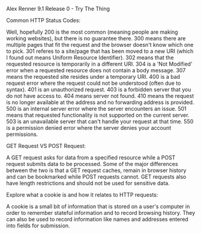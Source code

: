 Alex Renner
9.1 Release 0 - Try The Thing

Common HTTP Status Codes:

Well, hopefully 200 is the most common (meaning people are making working websites), but there is no guarantee there. 300 means there are multiple pages that fit the request and the browser doesn't know which one to pick. 301 referes to a site/page that has been moved to a new URI (which I found out means Uniform Resource Identifier). 302 means that the requested resource is temporarily in a different URI. 304 is a 'Not Modified' error when a requested resource does not contain a body message. 307 means the requested site resides under a temporary URI. 400 is a bad request error where the request could not be understood (often due to syntax). 401 is an unauthorized request. 403 is a forbidden server that you do not have access to. 404 means server not found. 410 means the request is no longer available at the address and no forwarding address is provided. 500 is an internal server error where the server encounters an issue. 501 means that requested functionality is not supported on the current server. 503 is an unavailable server that can't handle your request at that time. 550 is a permission denied error where the server denies your account permissions.

GET Request VS POST Request:

A GET request asks for data from a specified resource while a POST request submits data to be processed.  Some of the major differences between the two is that a GET request caches, remain in browser history and can be bookmarked while POST requests cannot. GET requests also have length restrictions and should not be used for sensitive data.

Explore what a cookie is and how it relates to HTTP requests:

A cookie is a small bit of information that is stored on a user's computer in order to remember stateful information and to record browsing history. They can also be used to record information like names and addresses entered into fields for submission.